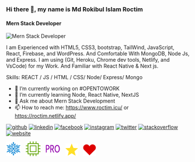 ### Hi there 👋, my name is Md Rokibul Islam Roctim
#### Mern Stack Developer
![Mern Stack Developer](https://media-exp2.licdn.com/dms/image/C4D16AQFd7cDd84ZidA/profile-displaybackgroundimage-shrink_350_1400/0/1655071342438?e=1661990400&v=beta&t=w4K8e_tHdGwkbGaYm17pY2UQXGtab_8_dHrBu5HIeo0)

 I am Experienced with HTML5, CSS3, bootstrap, TailWind, JavaScript, React, Firebase, and WordPress. And Comfortable With MongoDB, Node Js, and Express. I am using (Git, Heroku, Chrome dev tools, Netlify, and VsCode) for my Work. And Familiar with React Native & Next js.

Skills:  REACT / JS / HTML / CSS/ Node/ Express/ Mongo

- 🔭 I’m currently working on #OPENTOWORK 
- 🌱 I’m currently learning Node, React Native, NextJS 
- 💬 Ask me about Mern Stack Development 
- 📫 How to reach me: https://www.roctim.icu/  or https://roctim.netlify.app/ 


[<img src='https://cdn.jsdelivr.net/npm/simple-icons@3.0.1/icons/github.svg' alt='github' height='40'>](https://github.com/https://github.com/Roctim17)  [<img src='https://cdn.jsdelivr.net/npm/simple-icons@3.0.1/icons/linkedin.svg' alt='linkedin' height='40'>](https://www.linkedin.com/in/https://www.linkedin.com/in/mdrokibulislamroctim//)  [<img src='https://cdn.jsdelivr.net/npm/simple-icons@3.0.1/icons/facebook.svg' alt='facebook' height='40'>](https://www.facebook.com/https://www.facebook.com/mdrokibulislam.roctim/)  [<img src='https://cdn.jsdelivr.net/npm/simple-icons@3.0.1/icons/instagram.svg' alt='instagram' height='40'>](https://www.instagram.com/https://www.instagram.com/mdrokibulislamroctim//)  [<img src='https://cdn.jsdelivr.net/npm/simple-icons@3.0.1/icons/twitter.svg' alt='twitter' height='40'>](https://twitter.com/https://twitter.com/Roctim60)  [<img src='https://cdn.jsdelivr.net/npm/simple-icons@3.0.1/icons/stackoverflow.svg' alt='stackoverflow' height='40'>](https://stackoverflow.com/users/https://stackoverflow.com/users/18384051/md-rokibul-islam-roctim)  [<img src='https://cdn.jsdelivr.net/npm/simple-icons@3.0.1/icons/icloud.svg' alt='website' height='40'>](https://roctim.netlify.app/)  

<a href='https://archiveprogram.github.com/'><img src='https://raw.githubusercontent.com/acervenky/animated-github-badges/master/assets/acbadge.gif' width='40' height='40'></a> <a href='https://docs.github.com/en/developers'><img src='https://raw.githubusercontent.com/acervenky/animated-github-badges/master/assets/devbadge.gif' width='40' height='40'></a> <a href='https://github.com/pricing'><img src='https://raw.githubusercontent.com/acervenky/animated-github-badges/master/assets/pro.gif' width='40' height='40'></a> <a href='https://stars.github.com/'><img src='https://raw.githubusercontent.com/acervenky/animated-github-badges/master/assets/starbadge.gif' width='35' height='35'></a> <a href='https://docs.github.com/en/github/supporting-the-open-source-community-with-github-sponsors'><img src='https://raw.githubusercontent.com/acervenky/animated-github-badges/master/assets/sponsorbadge.gif' width='35' height='35'></a> 


